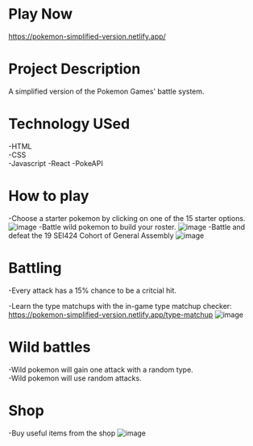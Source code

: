 # Play Now
https://pokemon-simplified-version.netlify.app/

# Project Description
A simplified version of the Pokemon Games' battle system.

# Technology USed
-HTML  
-CSS  
-Javascript
-React
-PokeAPI

# How to play
-Choose a starter pokemon by clicking on one of the 15 starter options.
![image](assets/screenshots/screenshot4.png)
-Battle wild pokemon to build your roster.
![image](assets/screenshots/screenshot5.png)
-Battle and defeat the 19 SEI424 Cohort of General Assembly 
![image](assets/screenshots/screenshot6.png)

# Battling 
-Every attack has a 15% chance to be a critcial hit.  

-Learn the type matchups with the in-game type matchup checker:
https://pokemon-simplified-version.netlify.app/type-matchup
![image](assets/screenshots/screenshot7.png)


# Wild battles
-Wild pokemon will gain one attack with a random type.  
-Wild pokemon will use random attacks.

# Shop
-Buy useful items from the shop
![image](assets/screenshots/screenshot8.png)

